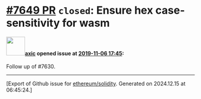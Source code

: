 # [\#7649 PR](https://github.com/ethereum/solidity/pull/7649) `closed`: Ensure hex case-sensitivity for wasm

#### <img src="https://avatars.githubusercontent.com/u/20340?v=4" width="50">[axic](https://github.com/axic) opened issue at [2019-11-06 17:45](https://github.com/ethereum/solidity/pull/7649):

Follow up of #7630.




-------------------------------------------------------------------------------



[Export of Github issue for [ethereum/solidity](https://github.com/ethereum/solidity). Generated on 2024.12.15 at 06:45:24.]
